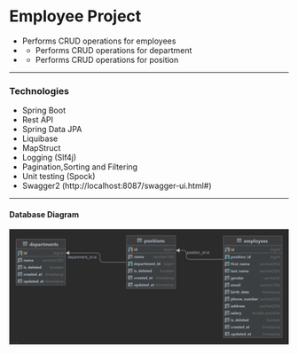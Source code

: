 # Employee Project


* Performs CRUD operations for employees
* * Performs CRUD operations for department
* * Performs CRUD operations for position

---

### Technologies

* Spring Boot
* Rest API
* Spring Data JPA
* Liquibase
* MapStruct
* Logging (Slf4j)
* Pagination,Sorting and Filtering
* Unit testing (Spock)
* Swagger2 (http://localhost:8087/swagger-ui.html#)

---

#### Database Diagram

![DatabaseDiagram.png](./assets/DatabaseDiagram.png)
